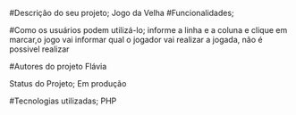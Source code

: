 #Descrição do seu projeto;
 Jogo da Velha
#Funcionalidades;

#Como os usuários podem utilizá-lo;
informe a linha e a coluna e clique em marcar,o jogo vai informar qual o jogador vai realizar a jogada, não é possivel realizar

#Autores do projeto
Flávia 

Status do Projeto;
Em produção

#Tecnologias utilizadas;
PHP
